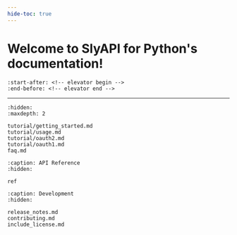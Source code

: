 ```yaml
---
hide-toc: true
---
```


# Welcome to SlyAPI for Python's documentation!

```{include}  ../README.md
:start-after: <!-- elevator begin -->
:end-before: <!-- elevator end -->
```

-----

```{toctree}
:hidden:
:maxdepth: 2

tutorial/getting_started.md
tutorial/usage.md
tutorial/oauth2.md
tutorial/oauth1.md
faq.md
```

```{toctree}
:caption: API Reference
:hidden:

ref
```

```{toctree}
:caption: Development
:hidden:
   
release_notes.md
contributing.md
include_license.md
```

